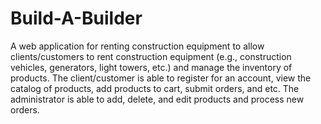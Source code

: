 # Build-A-Builder
A web application for renting construction equipment to allow clients/customers to rent construction equipment (e.g., construction vehicles, generators, light towers, etc.) and manage the inventory of products. The client/customer is able to register for an account, view the catalog of products, add products to cart, submit orders, and etc. The administrator is able to add, delete, and edit products and process new orders.
